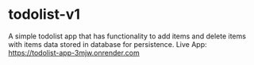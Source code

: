 # todolist-v1
A simple todolist app that has functionality to add items and delete items with items data stored in database for persistence.
Live App:
  https://todolist-app-3mjw.onrender.com
